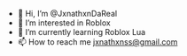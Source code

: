 - 👋 Hi, I’m @JxnathxnDaReal
- 👀 I’m interested in Roblox
- 🌱 I’m currently learning Roblox Lua
- 📫 How to reach me jxnathxnss@gmail.com

<!---
JxnathxnDaReal/JxnathxnDaReal is a ✨ special ✨ repository because its `README.md` (this file) appears on your GitHub profile.
You can click the Preview link to take a look at your changes.
--->
